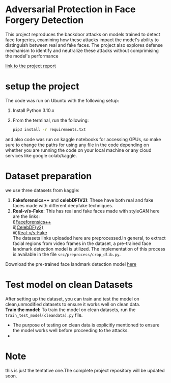 # Adversarial Protection in Face Forgery Detection
  This project reproduces the backdoor attacks on models trained to detect face forgeries, examining how these attacks impact the model's ability to distinguish between real and fake faces.
  The project also explores defense mechanism to identify and neutralize these attacks without comprimising the model's performance<br>

  [link to the project report](https://drive.google.com/file/d/19dICnPXcaYSrgrU3HtvcrESikHkwM5ko/view?usp=drive_link)

# setup the project
The code was run on Ubuntu with the following setup:

1. Install Python 3.10.x

2. From the terminal, run the following:

   ```bash
   pip3 install -r requirements.txt
and also code was run on kaggle notebooks for accessing GPUs, so make sure to change the paths for using any file in the code depending on whether you are running the code on your local machine or any cloud services like google colab/kaggle.

# Dataset preparation
we use three datasets from kaggle:
1. **Fakeforensics++** and **celebDF(V2)**: These have both real and fake faces made with different deepfake techniques.
2. **Real-v/s-Fake**: This has real and fake faces made with styleGAN
here are the links:<br>
 i)[Faceforensics++](https://drive.google.com/file/d/1KDMFUdNPZ1fVKcZMhh0OJ0939rHnlv00/view?usp=drive_link)<br>
 ii)[CelebDF(v2)](https://drive.google.com/file/d/1bmBvCR3R4h_aIpisXOQpy-MqJKN_M_Uk/view?usp=drive_link)<br>
 iii)[Real-v/s-Fake](https://drive.google.com/file/d/1eqNqWSSVk3eHjvZqXYsVk_fDTgwKQfkr/view?usp=drive_link)<br>
 The datasets links uploaded here are preprocessed.In general, to extract facial regions from video frames in the dataset, a pre-trained face landmark detection model is utilized. The implementation of this process is available in the file `src/preprocess/crop_dlib.py`.


Download the pre-trained face landmark detection model [here](https://github.com/VamshiNarmety/Adversarial-Protection-in-Face-Forgery-Detection/blob/main/src/preprocess/shape_predictor_81_face_landmarks.dat)<br>

# Test model on clean Datasets
After setting up the dataset, you can train and test the model on clean,unmodified datasets to ensure it works well on clean data.<br>
**Train the model:** To train the model on clean datasets, run the `train_test_model(cleandata).py` file.
- The purpose of testing on clean data is explicitly mentioned to ensure the model works well before proceeding to the attacks.
- 
# Note
this is just the tentative one.The complete project repository will be updated soon.
